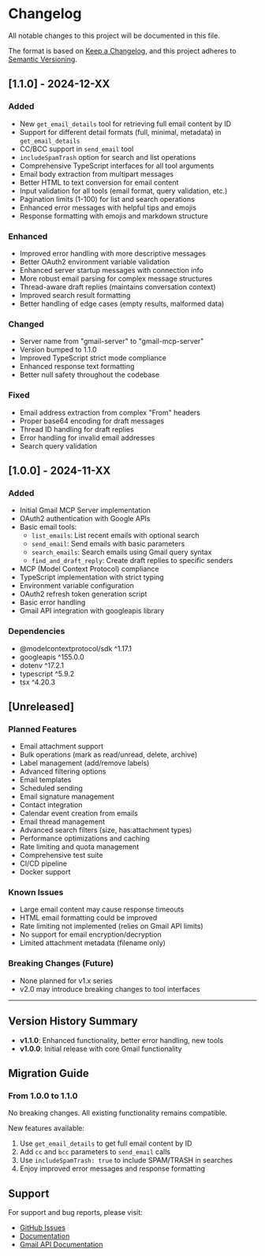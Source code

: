 # Changelog

All notable changes to this project will be documented in this file.

The format is based on [Keep a Changelog](https://keepachangelog.com/en/1.0.0/),
and this project adheres to [Semantic Versioning](https://semver.org/spec/v2.0.0.html).

## [1.1.0] - 2024-12-XX

### Added
- New `get_email_details` tool for retrieving full email content by ID
- Support for different detail formats (full, minimal, metadata) in `get_email_details`
- CC/BCC support in `send_email` tool
- `includeSpamTrash` option for search and list operations
- Comprehensive TypeScript interfaces for all tool arguments
- Email body extraction from multipart messages
- Better HTML to text conversion for email content
- Input validation for all tools (email format, query validation, etc.)
- Pagination limits (1-100) for list and search operations
- Enhanced error messages with helpful tips and emojis
- Response formatting with emojis and markdown structure

### Enhanced
- Improved error handling with more descriptive messages
- Better OAuth2 environment variable validation
- Enhanced server startup messages with connection info
- More robust email parsing for complex message structures
- Thread-aware draft replies (maintains conversation context)
- Improved search result formatting
- Better handling of edge cases (empty results, malformed data)

### Changed
- Server name from "gmail-server" to "gmail-mcp-server"
- Version bumped to 1.1.0
- Improved TypeScript strict mode compliance
- Enhanced response text formatting
- Better null safety throughout the codebase

### Fixed
- Email address extraction from complex "From" headers
- Proper base64 encoding for draft messages
- Thread ID handling for draft replies
- Error handling for invalid email addresses
- Search query validation

## [1.0.0] - 2024-11-XX

### Added
- Initial Gmail MCP Server implementation
- OAuth2 authentication with Google APIs
- Basic email tools:
  - `list_emails`: List recent emails with optional search
  - `send_email`: Send emails with basic parameters
  - `search_emails`: Search emails using Gmail query syntax
  - `find_and_draft_reply`: Create draft replies to specific senders
- MCP (Model Context Protocol) compliance
- TypeScript implementation with strict typing
- Environment variable configuration
- OAuth2 refresh token generation script
- Basic error handling
- Gmail API integration with googleapis library

### Dependencies
- @modelcontextprotocol/sdk ^1.17.1
- googleapis ^155.0.0
- dotenv ^17.2.1
- typescript ^5.9.2
- tsx ^4.20.3

## [Unreleased]

### Planned Features
- Email attachment support
- Bulk operations (mark as read/unread, delete, archive)
- Label management (add/remove labels)
- Advanced filtering options
- Email templates
- Scheduled sending
- Email signature management
- Contact integration
- Calendar event creation from emails
- Email thread management
- Advanced search filters (size, has:attachment types)
- Performance optimizations and caching
- Rate limiting and quota management
- Comprehensive test suite
- CI/CD pipeline
- Docker support

### Known Issues
- Large email content may cause response timeouts
- HTML email formatting could be improved
- Rate limiting not implemented (relies on Gmail API limits)
- No support for email encryption/decryption
- Limited attachment metadata (filename only)

### Breaking Changes (Future)
- None planned for v1.x series
- v2.0 may introduce breaking changes to tool interfaces

---

## Version History Summary

- **v1.1.0**: Enhanced functionality, better error handling, new tools
- **v1.0.0**: Initial release with core Gmail functionality

## Migration Guide

### From 1.0.0 to 1.1.0
No breaking changes. All existing functionality remains compatible.

New features available:
1. Use `get_email_details` to get full email content by ID
2. Add `cc` and `bcc` parameters to `send_email` calls
3. Use `includeSpamTrash: true` to include SPAM/TRASH in searches
4. Enjoy improved error messages and response formatting

## Support

For support and bug reports, please visit:
- [GitHub Issues](https://github.com/JaviEzpeleta/gmail-mcp-server/issues)
- [Documentation](README.md)
- [Gmail API Documentation](https://developers.google.com/gmail/api)